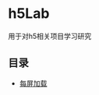 # h5Lab

用于对h5相关项目学习研究

## 目录

- [每屏加载](https://github.com/since1984/h5Lab/tree/master/demo/demo01/demo01.md)

